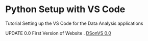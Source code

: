 # Python Setup with VS Code

Tutorial Setting up the VS Code for the Data Analysis applications

UPDATE 0.0
First Version of Website .
[DSonVS 0.0](https://vignesh7701.github.io/DSonVS_Tutorial/)

